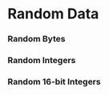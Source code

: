 # Random Data

<h3 id="randombytes-buf">Random Bytes</h3>



<h3 id="randombytes-buf">Random Integers</h3>



<h3 id="randombytes-buf">Random 16-bit Integers</h3>


